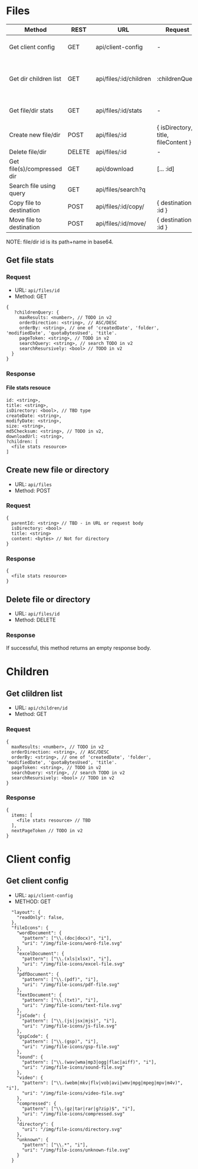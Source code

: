 # Files

| Method                     | REST   | URL                    | Request                             | Response                              |
|----------------------------|--------|------------------------|-------------------------------------|---------------------------------------|
| Get client config          | GET    | api/client-config      | -                                   | :client-config-resource               |
| Get dir children list      | GET    | api/files/:id/children | :childrenQuery                      | { items: [... :file-stats-resource] } |
| Get file/dir stats         | GET    | api/files/:id/stats    | -                                   | :file-stats-resource                  |
| Create new file/dir        | POST   | api/files/:id          | { isDirectory, title, fileContent } | :file-stats-resource                  |
| Delete file/dir            | DELETE | api/files/:id          | -                                   | -                                     |
| Get file(s)/compressed dir | GET    | api/download           | [... :id]                           | :binary-data                          |
| Search file using query    | GET    | api/files/search?q     |                                     | [...:id]                              |
| Copy file to destination   | POST   | api/files/:id/copy/    | { destination: :id }                |                                       |
| Move file to destination   | POST   | api/files/:id/move/    | { destination: :id }                |                                       |

NOTE: file/dir id is its path+name in base64.

## Get file stats

### Request

* URL: `api/files/id`
* Method: GET

```
{
   ?childrenQuery: {
     maxResults: <number>, // TODO in v2
     orderDirection: <string>, // ASC/DESC
     orderBy: <string>, // one of 'createdDate', 'folder', 'modifiedDate', 'quotaBytesUsed', 'title'.
     pageToken: <string>, // TODO in v2
     searchQuery: <string>, // search TODO in v2
     searchResursively: <bool> // TODO in v2
  }
}
```

### Response

#### File stats resouce

```
id: <string>,
title: <string>,
isDirectory: <bool>, // TBD type
createDate: <string>,
modifyDate: <string>,
size: <string>,
md5Checksum: <string>, // TODO in v2,
downloadUrl: <string>,
?children: [
  <file stats resource>
]
```

## Create new file or directory

* URL: `api/files`
* Method: POST

### Request

```
{
  parentId: <string> // TBD - in URL or request body
  isDirectory: <bool>
  title: <string>
  content: <bytes> // Not for directory
}
```

### Response

```
{
  <file stats resource>
}
```

## Delete file or directory

* URL: `api/files/id`
* Method: DELETE

### Response

If successful, this method returns an empty response body.

# Children

## Get clildren list

* URL: `api/children/id`
* Method: GET

### Request

```
{
  maxResults: <number>, // TODO in v2
  orderDirection: <string>, // ASC/DESC
  orderBy: <string>, // one of 'createdDate', 'folder', 'modifiedDate', 'quotaBytesUsed', 'title'.
  pageToken: <string>, // TODO in v2
  searchQuery: <string>, // search TODO in v2
  searchResursively: <bool> // TODO in v2
}
```

### Response

```
{
  items: [
    <file stats resource> // TBD
  ],
  nextPageToken // TODO in v2
}
```

# Client config

## Get client config

* URL: `api/client-config`
* METHOD: GET

```
  "layout": {
    "readOnly": false,
  },
  "fileIcons": {
    "wordDocument": {
      "pattern": ["\\.(doc|docx)", "i"],
      "uri": "/img/file-icons/word-file.svg"
    },
    "excelDocument": {
      "pattern": ["\\.(xls|xlsx)", "i"],
      "uri": "/img/file-icons/excel-file.svg"
    },
    "pdfDocument": {
      "pattern": ["\\.(pdf)", "i"],
      "uri": "/img/file-icons/pdf-file.svg"
    },
    "textDocument": {
      "pattern": ["\\.(txt)", "i"],
      "uri": "/img/file-icons/text-file.svg"
    },
    "jsCode": {
      "pattern": ["\\.(js|jsx|mjs)", "i"],
      "uri": "/img/file-icons/js-file.svg"
    },
    "gspCode": {
      "pattern": ["\\.(gsp)", "i"],
      "uri": "/img/file-icons/gsp-file.svg"
    },
    "sound": {
      "pattern": ["\\.(wav|wma|mp3|ogg|flac|aiff)", "i"],
      "uri": "/img/file-icons/sound-file.svg"
    },
    "video": {
      "pattern": ["\\.(webm|mkv|flv|vob|avi|wmv|mpg|mpeg|mpv|m4v)", "i"],
      "uri": "/img/file-icons/video-file.svg"
    },
    "compressed": {
      "pattern": ["\\.(gz|tar|rar|g?zip)$", "i"],
      "uri": "/img/file-icons/compressed.svg"
    },
    "directory": {
      "uri": "/img/file-icons/directory.svg"
    },
    "unknown": {
      "pattern": ["\\.*", "i"],
      "uri": "/img/file-icons/unknown-file.svg"
    }
  }
```

